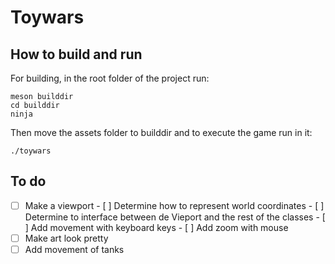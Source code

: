 # Toywars


## How to build and run

For building, in the root folder of the project run:
```
meson builddir
cd builddir
ninja
```

Then move the assets folder to builddir and to execute the game run in it:
```
./toywars
```
## To do

- [ ] Make a viewport
        - [ ] Determine how to represent world coordinates
        - [ ] Determine to interface between de Vieport and the rest of the classes
        - [ ] Add movement with keyboard keys
        - [ ] Add zoom with mouse
- [ ] Make art look pretty
- [ ] Add movement of tanks
